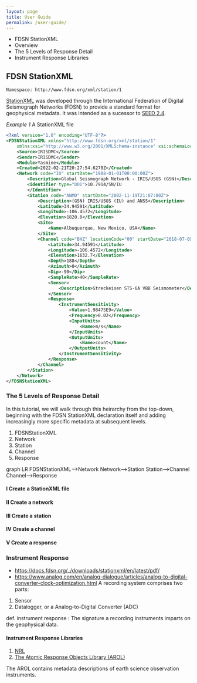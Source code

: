 ```yaml
---
layout: page
title: User Guide
permalink: /user-guide/
---
```


- FDSN StationXML
- Overview
- The 5 Levels of Response Detail
- Instrument Response Libraries


## FDSN StationXML

    Namespace: http://www.fdsn.org/xml/station/1

[StationXML](www.fdsn.org/xml/station) was developed through the International Federation of Digital Seismograph Networks (FDSN) to provide a standard format for geophysical metadata. It was intended as a sucessor to [SEED 2.4](http://www.fdsn.org/publications.htm).

<em>Example 1</em>  A StationXML file
```xml
<?xml version="1.0" encoding="UTF-8"?>
<FDSNStationXML xmlns="http://www.fdsn.org/xml/station/1"
    xmlns:xsi="http://www.w3.org/2001/XMLSchema-instance" xsi:schemaLocation="http://www.fdsn.org/xml/station/1 http://www.fdsn.org/xml/station/fdsn-station-1.2.xsd" schemaVersion="1.2">
    <Source>IRISDMC</Source>
    <Sender>IRISDMC</Sender>
    <Module>Yasmine</Module>
    <Created>2022-02-21T20:27:54.6270Z</Created>
    <Network code="IU" startDate="1988-01-01T00:00:00Z">
        <Description>Global Seismograph Network - IRIS/USGS (GSN)</Description>
        <Identifier type="DOI">10.7914/SN/IU
        </Identifier>
        <Station code="ANMO" startDate="2002-11-19T21:07:00Z">
            <Description>(GSN) IRIS/USGS (IU) and ANSS</Description>
            <Latitude>34.94591</Latitude>
            <Longitude>-106.4572</Longitude>
            <Elevation>1820.0</Elevation>
            <Site>
                <Name>Albuquerque, New Mexico, USA</Name>
            </Site>
            <Channel code="BHZ" locationCode="00" startDate="2018-07-09T20:45:00Z">
                <Latitude>34.94591</Latitude>
                <Longitude>-106.4572</Longitude>
                <Elevation>1632.7</Elevation>
                <Depth>188</Depth>
                <Azimuth>0</Azimuth>
                <Dip>-90</Dip>
                <SampleRate>40</SampleRate>
                <Sensor>
                    <Description>Streckeisen STS-6A VBB Seismometer</Description>
                </Sensor>
                <Response>
                    <InstrumentSensitivity>
                        <Value>1.98475E9</Value>
                        <Frequency>0.02</Frequency>
                        <InputUnits>
                            <Name>m/s</Name>
                        </InputUnits>
                        <OutputUnits>
                            <Name>count</Name>
                        </OutputUnits>
                    </InstrumentSensitivity>
                </Response>
            </Channel>
        </Station>
    </Network>
</FDSNStationXML>
```

### The 5 Levels of Response Detail

In this tutorial, we will walk through this heirarchy from the top-down, beginning with 
the FDSN StationXML declaration itself and adding increasingly more specific metadata at 
subsequent levels.

1. FDSNStationXML
2. Network
3. Station
4. Channel
5. Response

<div class="mermaid">
graph LR
FDSNStationXML-->Network
Network-->Station
Station-->Channel
Channel-->Response
</div> 

#### I Create a StationXML file
#### II Create a network
#### III Create a station
#### IV Create a channel
#### V Create a response

### Instrument Response

- https://docs.fdsn.org/_/downloads/stationxml/en/latest/pdf/
- https://www.analog.com/en/analog-dialogue/articles/analog-to-digital-converter-clock-optimization.html
A recording system comprises two parts:
1. Sensor
2. Datalogger, or a Analog-to-Digital Converter (ADC)

def. instrument response : The signature a recording instruments imparts on the geophysical data.


#### Instrument Response Libraries

1. [NRL](https://ds.iris.edu/ds/nrl/)
2. [The Atomic Response Objects Library (AROL)](https://gitlab.com/resif/arol/) 

The AROL contains metadata descriptions of earth science observation instruments.